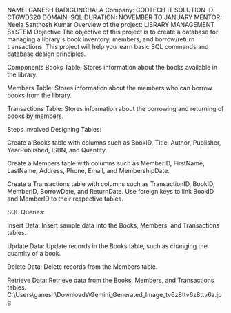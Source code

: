 NAME: GANESH BADIGUNCHALA 
Company: CODTECH IT SOLUTION 
ID: CT6WDS20
DOMAIN: SQL 
DURATION: NOVEMBER TO JANUARY 
MENTOR: Neela Santhosh Kumar 
Overview of the project: LIBRARY MANAGEMENT SYSTEM
Objective
The objective of this project is to create a database for managing a library's book inventory, members, and borrow/return transactions. This project will help you learn basic SQL commands and database design principles.

Components
Books Table: Stores information about the books available in the library.

Members Table: Stores information about the members who can borrow books from the library.

Transactions Table: Stores information about the borrowing and returning of books by members.

Steps Involved
Designing Tables:

Create a Books table with columns such as BookID, Title, Author, Publisher, YearPublished, ISBN, and Quantity.

Create a Members table with columns such as MemberID, FirstName, LastName, Address, Phone, Email, and MembershipDate.

Create a Transactions table with columns such as TransactionID, BookID, MemberID, BorrowDate, and ReturnDate. Use foreign keys to link BookID and MemberID to their respective tables.

SQL Queries:

Insert Data: Insert sample data into the Books, Members, and Transactions tables.

Update Data: Update records in the Books table, such as changing the quantity of a book.

Delete Data: Delete records from the Members table.

Retrieve Data: Retrieve data from the Books, Members, and Transactions tables.
C:\Users\ganesh\Downloads\Gemini_Generated_Image_tv6z8ttv6z8ttv6z.jpg 
